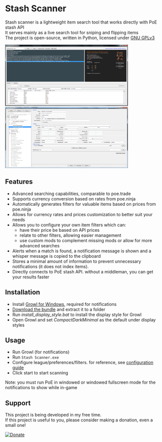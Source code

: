 # Stash Scanner
Stash scanner is a lightweight item search tool that works directly with PoE stash API    
It serves mainly as a live search tool for sniping and flipping items  
The project is open-source, written in Python, licensed under [GNU GPLv3](LICENSE)

<img src=https://github.com/senuido/stash-scanner/raw/master/files/images/stash_scanner.png width=400 height=200> <img src=https://github.com/senuido/stash-scanner/raw/master/files/images/filter_editor.png width=400 height=200>

## Features
- Advanced searching capabilities, comparable to poe.trade
- Supports currency conversion based on rates from poe.ninja
- Automatically generates filters for valuable items based on prices from poe.ninja
- Allows for currency rates and prices customization to better suit your needs
- Allows you to configure your own item filters which can:
  - have their price be based on API prices
  - relate to other filters, allowing easier management
  - use custom mods to complement missing mods or allow for more advanced searches
- Alerts when a match is found, a notification message is shown and a whisper message is copied to the clipboard
- Stores a minimal amount of information to prevent unnecessary notifications (it does not index items).
- Directly connects to PoE stash API. without a middleman, you can get your results faster

## Installation
- Install [Growl for Windows](http://www.growlforwindows.com/gfw/d.ashx?f=GrowlInstaller.exe), required for notifications
- [Download the bundle](../../releases/latest) and extract it to a folder
- Run *install_display_style.bat* to install the display style for Growl
- Open Growl and set *CompactDarkMinimal* as the default under display styles

## Usage
- Run Growl (for notifications)
- Run `Stash Scanner.exe`
- Configure league/preferences/filters. for reference, see [configuration guide](/doc/configuration.md)
- Click start to start scanning  

Note: you must run PoE in windowed or windowed fullscreen mode for the notifications to show while in-game

## Support
This project is being developed in my free time.  
If this project is useful to you, please consider making a donation, even a small one!  

[![Donate](https://www.paypalobjects.com/en_US/i/btn/btn_donateCC_LG.gif)](https://www.paypal.com/cgi-bin/webscr?cmd=_s-xclick&hosted_button_id=YQ7F5L7AS2A5Y)
